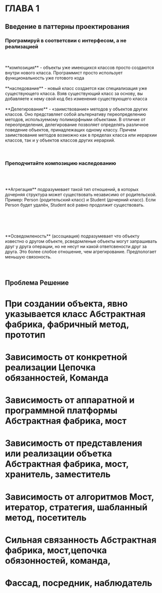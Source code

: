 # ГЛАВА 1

## Введение в паттерны проектирования

### **Програмируй в соответсвии с интерфесом, а не реализацией**
<br>
<br>
**композиция** - объекты уже имеющихся классов просто создаются внутри нового класса. Программист просто использует функциональность уже готового кода
<br>
<br>
**наследование** - новый класс создается как специализация уже существующего класса. Взяв существующий класс за основу, вы добавляете к нему свой код без изменения существующего класса
<br>
<br>
**Делегирование** - «заимствование» методов у объектов других классов. Оно представляет собой альтернативу переопределению методов, используемому полиморфными объектами. В отличие от переопределения, делегирование позволяет определять различное поведение объектов, принадлежащих одному классу. Причем заимствование методов возможно как в пределах класса или иерархии классов, так и у объектов классов других иерархий.
<br>
<br>
<br>

### **Преподчитайте композицию наследованию**

<br>
<br>
<br>
**Агрегация** подразумевает такой тип отношений, в которых дочерняя структура может существовать независимо от родительской. Пример: Person (родительский класс) и Student (дочерний класс). Если Person будет удалён, Student всё равно продолжит существовать.
<br>
<br>
<br>

<br>
<br>
<br>
**Осведомленость** (ассоциация) подразумевает что объекту известно о другом объекте, рсведомленые объекты могут запрашивать друг у друга операции, но не несут ни какой ответсвености друг за друга. Это более слобое отношение, чем агрегирование. Предпологает меньшую связоность.
<br>
<br>
<br>

## Проблема                                               Решение
# При создании объекта, явно указывается класс            Абстрактная фабрика, фабричный метод, прототип
# Зависимость от конкретной реализации                    Цепочка обязанностей, Команда
# Зависимость от аппаратной и программной платформы       Абстрактная фабрика, мост
# Зависимость от представления или реализации объетка     Абстрактная фабрика, мост, хранитель, заместитель
# Зависимость от алгоритмов                               Мост, итератор, стратегия, шабланный метод, посетитель
# Сильная связанность                                     Абстрактная фабрика, мост,цепочка обязонностей, команда,
#                                                         Фассад, посредник, наблюдатель